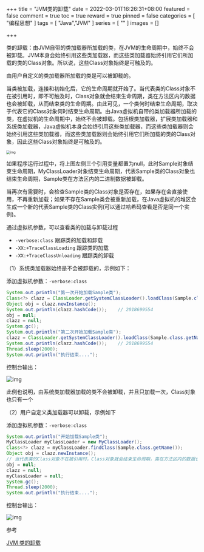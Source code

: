 +++
title = "JVM类的卸载"
date = 2022-03-01T16:26:31+08:00
featured = false
comment = true
toc = true
reward = true
pinned = false
categories = [
  "编程思想"
]
tags = [
  "Java","JVM"
]
series = [
  ""
]
images = []

+++

类的卸载：由JVM自带的类加载器所加载的类，在JVM的生命周期中，始终不会被卸载。JVM本身会始终引用这些类加载器，而这些类加载器始终引用它们所加载的类的Class对象。所以说，这些Class对象始终是可触及的。 

由用户自定义的类加载器所加载的类是可以被卸载的。

<!--more--> 

当类被加载，连接和初始化后，它的生命周期就开始了。当代表类的Class对象不在被引用时，即不可触及时，Class对象就会结束生命周期，类在方法区内的数据也会被卸载，从而结束类的生命周期。由此可见，一个类何时结束生命周期，取决于代表它的Class对象何时结束生命周期。由Java虚拟机自带的类加载器所加载的类，在虚拟机的生命周期中，始终不会被卸载。包括根类加载器，扩展类加载器和系统类加载器，Java虚拟机本身会始终引用这些类加载器，而这些类加载器则会始终引用这些类加载器，而这些类加载器则会始终引用它们所加载的类的Class对象，因此这些Class对象始终是可触及的。

<img src="https://picgo.6and.ltd/img/1443749-20200420025519968-94458427.png" alt="img" style="zoom: 60%;" />

如果程序运行过程中，将上图左侧三个引用变量都置为null，此时Sample对象结束生命周期，MyClassLoader对象结束生命周期，代表Sample类的Class对象也结束生命周期，Sample类在方法区内的二进制数据被卸载。

当再次有需要时，会检查Sample类的Class对象是否存在，如果存在会直接使用，不再重新加载；如果不存在Sample类会被重新加载，在Java虚拟机的堆区会生成一个新的代表Sample类的Class实例(可以通过哈希码查看是否是同一个实例)。

  

通过虚拟机参数，可以查看类的加载与卸载过程

- `-verbose:class` 跟踪类的加载和卸载
- `-XX:+TraceClassLoading` 跟踪类的加载
- `-XX:+TraceClassUnloading` 跟踪类的卸载

 

（1）系统类加载器始终是不会被卸载的，示例如下：

添加虚拟机参数：`-verbose:class`

```java
System.out.println("第一次开始加载Sample类");
Class<?> clazz = ClassLoader.getSystemClassLoader().loadClass(Sample.class.getName());
Object obj = clazz.newInstance();
System.out.println(clazz.hashCode());    // 2018699554
obj = null;
clazz = null;
System.gc();
System.out.println("第二次开始加载Sample类");
clazz = ClassLoader.getSystemClassLoader().loadClass(Sample.class.getName());
System.out.println(clazz.hashCode());    // 2018699554
Thread.sleep(2000);
System.out.println("执行结束....");
```

控制台输出：

![img](https://picgo.6and.ltd/img/1443749-20200420025252004-1863456722.png)

此例也说明，由系统类加载器加载的类不会被卸载，并且只加载一次，Class对象也只有一个

 

（2）用户自定义类加载器可以卸载，示例如下

添加虚拟机参数：`-verbose:class`

```java
System.out.println("开始加载Sample类");
MyClassLoader myClassLoader = new MyClassLoader();
Class<?> clazz = myClassLoader.findClass(Sample.class.getName());
Object obj = clazz.newInstance();
// 当代表类的Class对象不在被引用时，Class对象就会结束生命周期，类在方法区内的数据也会被卸载
obj = null;
clazz = null;
myClassLoader = null;
System.gc();
Thread.sleep(2000);
System.out.println("执行结束....");
```

控制台输出：

![img](https://picgo.6and.ltd/img/1443749-20200420025349804-987473013.png)



参考

[JVM 类的卸载](https://www.cnblogs.com/caoxb/p/12735525.html)
